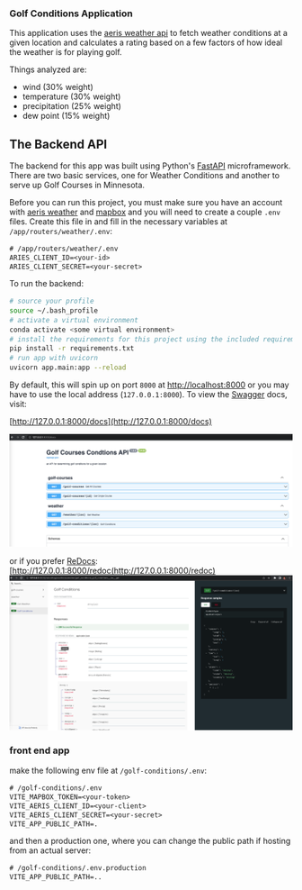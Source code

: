 ### Golf Conditions Application

This application uses the [aeris weather api](https://www.aerisweather.com/support/docs/api/reference/endpoints) to fetch weather conditions at a given location and calculates a rating based on a few factors of how ideal the weather is for playing golf.

Things analyzed are:
 * wind (30% weight)
 * temperature (30% weight)
 * precipitation (25% weight)
 * dew point (15% weight)


## The Backend API

The backend for this app was built using Python's [FastAPI](https://fastapi.tiangolo.com/) microframework.  There are two basic services, one for Weather Conditions and another to serve up Golf Courses in Minnesota.

Before you can run this project, you must make sure you have an account with [aeris weather](https://www.aerisweather.com/signup/developer/) and [mapbox](https://docs.mapbox.com/help/getting-started/access-tokens/) and you will need to create a couple `.env` files.  Create this file in and fill in the necessary variables at `/app/routers/weather/.env`:

```env
# /app/routers/weather/.env
ARIES_CLIENT_ID=<your-id>
ARIES_CLIENT_SECRET=<your-secret>
```

To run the backend:

```sh
# source your profile
source ~/.bash_profile
# activate a virtual environment
conda activate <some virtual environment>
# install the requirements for this project using the included requirements.txt file
pip install -r requirements.txt
# run app with uvicorn
uvicorn app.main:app --reload
```

By default, this will spin up on port `8000` at [http://localhost:8000](http://localhost:8000/) or you may have to use the local address (`127.0.0.1:8000`).  To view the [Swagger](https://swagger.io/tools/swagger-ui/) docs, visit:

[http://127.0.0.1:8000/docs](http://127.0.0.1:8000/docs)

![swagger](./resources/images/swagger.png)

or if you prefer [ReDocs](https://redocly.github.io/redoc/):
[http://127.0.0.1:8000/redoc(http://127.0.0.1:8000/redoc)
![redoc](./resources/images/redoc.png)


### front end app
make the following env file at `/golf-conditions/.env`:

```
# /golf-conditions/.env
VITE_MAPBOX_TOKEN=<your-token>
VITE_AERIS_CLIENT_ID=<your-client>
VITE_AERIS_CLIENT_SECRET=<your-secret>
VITE_APP_PUBLIC_PATH=.
```

and then a production one, where you can change the public path if hosting from an actual server:

```
# /golf-conditions/.env.production
VITE_APP_PUBLIC_PATH=..
```